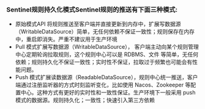 ### Sentinel规则持久化模式Sentinel规则的推送有下面三种模式:
- 原始模式API 将规则推送至客户端并直接更新到内存中，扩展写数据源（WritableDataSource）简单，无任何依赖不保证一致性；规则保存在内存中，重启即消失。严重不建议用于生产环境
- Pull 模式扩展写数据源（WritableDataSource）， 客户端主动向某个规则管理中心定期轮询拉取规则，这个规则中心可以是 RDBMS、文件 等简单，无任何依赖；规则持久化不保证一致性；实时性不保证，拉取过于频繁也可能会有性能问题。
- Push 模式扩展读数据源（ReadableDataSource），规则中心统一推送，客户端通过注册监听器的方式时刻监听变化，比如使用 Nacos、Zookeeper 等配置中心。这种方式有更好的实时性和一致性保证。生产环境下一般采用 push 模式的数据源。规则持久化；一致性；快速引入第三方依赖

